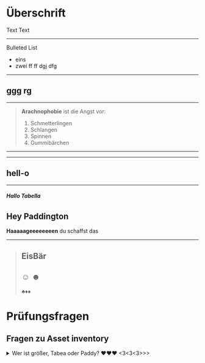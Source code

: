 # Überschrift

Text Text

---

Bulleted List
* eins
* zwei
ff
ff
dgj
dfg

---
ggg
rg
---
---
>**Arachnophobie** ist die Angst vor:
>1. Schmetterlingen
>2. Schlangen
>3. Spinnen
>4. Gummibärchen
---
---
hell-o
---
---
###### **Hallo Tabella**


**Hey Paddington**
---
**Haaaaageeeeeeeen** du schaffst das
***
>**Eis**Bär
>---
>☺
>☻
>---
>♣♦♠
# Prüfungsfragen

## Fragen zu Asset inventory
<p>
<details>
<summary> Wer ist größer, Tabea oder Paddy? ♥♥♥ <3<3<3>>>
</summary>
<p>
trommelwirbel...... tadaaa = PADDY 194cm =)
<p>
oder 195cm?
<p>
verrückt!
<p>
</details>
